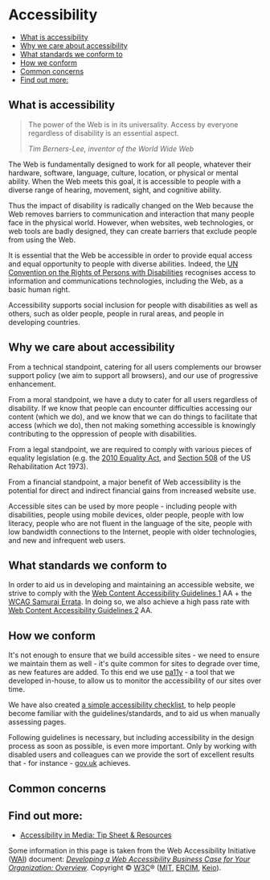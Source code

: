 # Accessibility

* [What is accessibility](#what-is-accessibility)
* [Why we care about accessibility](#why-we-care-about-accessibility)
* [What standards we conform to](#what-standards-we-conform-to)
* [How we conform](#how-we-conform)
* [Common concerns](#common-concerns)
* [Find out more:](#find-out-more)


## What is accessibility

> The power of the Web is in its universality.
> Access by everyone regardless of disability is an essential aspect.
>
> _Tim Berners-Lee, inventor of the World Wide Web_

The Web is fundamentally designed to work for all people, whatever their hardware, software, language, culture, location, or physical or mental ability. When the Web meets this goal, it is accessible to people with a diverse range of hearing, movement, sight, and cognitive ability.

Thus the impact of disability is radically changed on the Web because the Web removes barriers to communication and interaction that many people face in the physical world. However, when websites, web technologies, or web tools are badly designed, they can create barriers that exclude people from using the Web.

It is essential that the Web be accessible in order to provide equal access and equal opportunity to people with diverse abilities. Indeed, the [UN Convention on the Rights of Persons with Disabilities](https://www.un.org/development/desa/disabilities/) recognises access to information and communications technologies, including the Web, as a basic human right.

Accessibility supports social inclusion for people with disabilities as well as others, such as older people, people in rural areas, and people in developing countries.


## Why we care about accessibility

From a technical standpoint, catering for all users complements our browser support policy (we aim to support all browsers), and our use of progressive enhancement.

From a moral standpoint, we have a duty to cater for all users regardless of disability. If we know that people can encounter difficulties accessing our content (which we do), and we know that we can do things to facilitate that access (which we do), then not making something accessible is knowingly contributing to the oppression of people with disabilities.

From a legal standpoint, we are required to comply with various pieces of equality legislation (e.g. the [2010 Equality Act], and [Section 508] of the US Rehabilitation Act 1973).

From a financial standpoint, a major benefit of Web accessibility is the potential for direct and indirect financial gains from increased website use.

Accessible sites can be used by more people - including people with disabilities, people using mobile devices, older people, people with low literacy, people who are not fluent in the language of the site, people with low bandwidth connections to the Internet, people with older technologies, and new and infrequent web users.


## What standards we conform to

In order to aid us in developing and maintaining an accessible website, we strive to comply with the [Web Content Accessibility Guidelines 1] AA + the [WCAG Samurai Errata]. In doing so, we also achieve a high pass rate with [Web Content Accessibility Guidelines 2] AA.


## How we conform

It's not enough to ensure that we build accessible sites - we need to ensure we maintain them as well - it's quite common for sites to degrade over time, as new features are added. To this end we use [pa11y] - a tool that we developed in-house, to allow us to monitor the accessibility of our sites over time.

We have also created [a simple accessibility checklist], to help people become familiar with the guidelines/standards, and to aid us when manually assessing pages.

Following guidelines is necessary, but including accessibility in the design process as soon as possible, is even more important. Only by working with disabled users and colleagues can we provide the sort of excellent results that - for instance - [gov.uk] achieves.


## Common concerns


## Find out more:

* [Accessibility in Media: Tip Sheet & Resources](https://ft-interactive.github.io/accessibility/index.html)

Some information in this page is taken from the Web Accessibility Initiative ([WAI](http://www.w3.org/WAI/)) document: _[Developing a Web Accessibility Business Case for Your Organization: Overview](https://www.w3.org/WAI/bcase/Overview)_. Copyright © [W3C](http://www.w3.org/)® ([MIT](http://www.csail.mit.edu/), [ERCIM](http://www.ercim.org/), [Keio](http://www.keio.ac.jp/)).


[pa11y]: https://github.com/pa11y
[a simple accessibility checklist]: practices/accessibility-checklist.md
[gov.uk]: https://www.gov.uk/
[2010 Equality Act]: http://www.legislation.gov.uk/ukpga/2010/15/contents
[Section 508]: https://www.section508.gov/
[Web Content Accessibility Guidelines 1]: https://www.w3.org/TR/WCAG10/
[Web Content Accessibility Guidelines 2]: https://www.w3.org/TR/WCAG20/
[WCAG Samurai Errata]: http://www.wcagsamurai.org/erratas/introduction/
